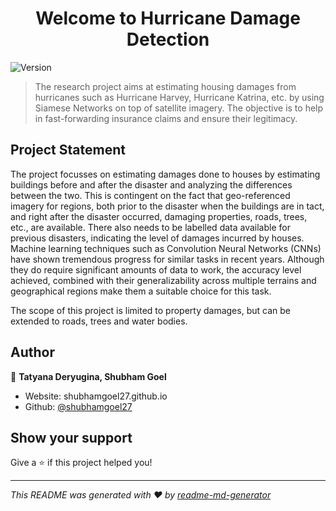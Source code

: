 <h1 align="center">Welcome to Hurricane Damage Detection </h1>
<p>
  <img alt="Version" src="https://img.shields.io/badge/version-0.1-blue.svg?cacheSeconds=2592000" />
</p>

> The research project aims at estimating housing damages from hurricanes such as Hurricane Harvey, Hurricane Katrina, etc. by using Siamese Networks on top of satellite imagery. The objective is to help in fast-forwarding insurance claims and ensure their legitimacy.

## Project Statement
The project focusses on estimating damages done to houses by estimating buildings before and after the disaster and analyzing the differences between the two. This is contingent on the fact that geo-referenced imagery for regions, both prior to the disaster when the buildings are in tact, and right after the disaster occurred, damaging properties, roads, trees, etc., are available. There also needs to be labelled data available for previous disasters, indicating the level of damages incurred by houses.  Machine learning techniques such as Convolution Neural Networks (CNNs) have shown tremendous progress for similar tasks in recent years. Although they do require significant amounts of data to work, the accuracy level achieved, combined with their generalizability across multiple terrains and geographical regions make them a suitable choice for this task.

The scope of this project is limited to property damages, but can be extended to roads, trees and water bodies.

## Author

👤 **Tatyana Deryugina, Shubham Goel**

* Website: shubhamgoel27.github.io
* Github: [@shubhamgoel27](https://github.com/shubhamgoel27)

## Show your support

Give a ⭐️ if this project helped you!

***
_This README was generated with ❤️ by [readme-md-generator](https://github.com/kefranabg/readme-md-generator)_